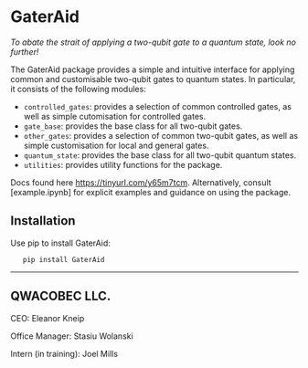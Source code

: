 # GaterAid
_To abate the strait of applying a two-qubit gate to a quantum state, look no further!_

The GaterAid package provides a simple and intuitive interface for applying common and customisable two-qubit gates to quantum states. In particular, it consists of the following modules:

* ``controlled_gates``: provides a selection of common controlled gates, as well as simple cutomisation for controlled gates.
* ``gate_base``: provides the base class for all two-qubit gates.
* ``other_gates``: provides a selection of common two-qubit gates, as well as simple customisation for local and general gates.
* ``quantum_state``: provides the base class for all two-qubit quantum states.
* ``utilities``: provides utility functions for the package.

Docs found here https://tinyurl.com/y65m7tcm. Alternatively, consult [example.ipynb] for explicit examples and guidance on using the package.

Installation
------------

Use pip to install GaterAid:

```
   pip install GaterAid
```

----

QWACOBEC LLC.
-------------

CEO: Eleanor Kneip

Office Manager: Stasiu Wolanski

Intern (in training): Joel Mills
